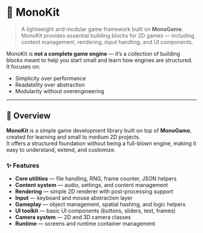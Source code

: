 # 🧩 MonoKit

> A lightweight and modular game framework built on **MonoGame**.  
> MonoKit provides essential building blocks for 2D games — including content management, rendering, input handling, and UI components.

MonoKit is **not a complete game engine** — it’s a collection of building blocks meant to help you start small and learn how engines are structured.  
It focuses on:
- Simplicity over performance  
- Readability over abstraction  
- Modularity without overengineering  
---

## 🌟 Overview

**MonoKit** is a simple game development library built on top of **MonoGame**, created for learning and small to medium 2D projects.  
It offers a structured foundation without being a full-blown engine, making it easy to understand, extend, and customize.

### ✨ Features
- **Core utilities** — file handling, RNG, frame counter, JSON helpers  
- **Content system** — audio, settings, and content management  
- **Rendering** — simple 2D renderer with post-processing support  
- **Input** — keyboard and mouse abstraction layer  
- **Gameplay** — object management, spatial hashing, and logic helpers  
- **UI toolkit** — basic UI components (buttons, sliders, text, frames)  
- **Camera system** — 2D and 3D camera classes  
- **Runtime** — screens and runtime container management  
